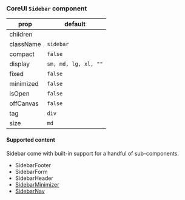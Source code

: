 ### CoreUI `Sidebar` component


prop | default
--- | ---
children |
className | `sidebar`
compact | `false`
display | `sm, md, lg, xl, ""` 
fixed | `false`
minimized | `false`
isOpen | `false`
offCanvas | `false`
tag | `div`
size | `md`


#### Supported content
Sidebar come with built-in support for a handful of sub-components.

- SidebarFooter
- SidebarForm
- SidebarHeader
- [SidebarMinimizer](./SidebarMinimizer.md)
- [SidebarNav](./SidebarNav.md)

